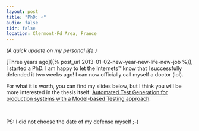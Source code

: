 ```yaml
---
layout: post
title: "PhD: ✓"
audio: false
tidr: false
location: Clermont-Fd Area, France
---
```


_(A quick update on my personal life.)_

[Three years ago]({% post_url 2013-01-02-new-year-new-life-new-job %}), I
started a PhD. I am happy to let the Internets™ know that I successfully
defended it two weeks ago! I can now officially call myself a doctor (lol).

For what it is worth, you can find my slides below, but I think you will be more
interested in the thesis itself: [Automated Test Generation for production
systems with a Model-based Testing approach](/papers/phd-thesis-v2.pdf).

<script async class="speakerdeck-embed" data-id="b4ba8e7c34514e7b84b5528acc7a26bf" data-ratio="1.41436464088398" src="//speakerdeck.com/assets/embed.js"></script>
<br>

PS: I did not choose the date of my defense myself ;-)

